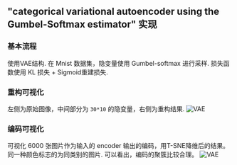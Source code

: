 ## "categorical variational autoencoder using the Gumbel-Softmax estimator" 实现

### 基本流程

使用VAE结构. 在 Mnist 数据集，隐变量使用 Gumbel-softmax 进行采样. 损失函数使用 KL 损失 + Sigmoid重建损失.

### 重构可视化
左侧为原始图像，中间部分为 `30*10` 的隐变量，右侧为重构结果.
![VAE](vae-pic/vae-rebuild.png)

### 编码可视化
可视化 6000 张图片作为输入的 encoder 输出的编码，用T-SNE降维后的结果。
同一种颜色标志的为同类别的图片. 可以看出，编码的聚簇比较合理。
![VAE](vae-pic/vae-embed.png)


